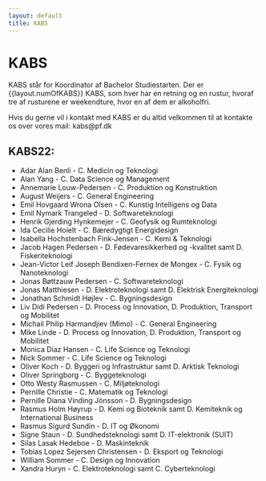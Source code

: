 ```yaml
---
layout: default
title: KABS
---
```


<h1>KABS</h1>

<p>KABS står for Koordinator af Bachelor Studiestarten. Der er {{layout.numOfKABS}} KABS, som hver har en retning og en rustur, hvoraf tre af rusturene er weekendture, hvor en af dem er alkoholfri. </p>
<p>Hvis du gerne vil i kontakt med KABS er du altid velkommen til at kontakte os over vores mail: kabs@pf.dk</p>

<h2>KABS22:</h2>

<ul>

<li>	Adar Alan Benli	-	C. Medicin og Teknologi	</li>
<li>	Alan Yang	-	C. Data Science og Management	</li>
<li>	Annemarie Louw-Pedersen	-	C. Produktion og Konstruktion	</li>
<li>	August Weijers	-	C. General Engineering	</li>
<li>	Emil Hovgaard Wrona Olsen	-	C. Kunstig Intelligens og Data	</li>
<li>	Emil Nymark Trangeled	-	D. Softwareteknologi	</li>
<li>	Henrik Gjerding Hynkemejer	-	C. Geofysik og Rumteknologi	</li>
<li>	Ida Cecilie Hoielt	-	C. Bæredygtigt Energidesign	</li>
<li>	Isabella Hochstenbach Fink-Jensen	-	C. Kemi & Teknologi	</li>
<li>	Jacob Hagen Pedersen	-	D. Fødevaresikkerhed og -kvalitet samt D. Fiskeriteknologi	</li>
<li>	Jean-Victor Leif Joseph Bendixen-Fernex de Mongex	-	C. Fysik og Nanoteknologi	</li>
<li>	Jonas Bøttzauw Pedersen	-	C. Softwareteknologi	</li>
<li>	Jonas Matthiesen	-	D. Elektroteknologi samt D. Elektrisk Energiteknologi	</li>
<li>	Jonathan Schmidt Højlev	-	C. Bygningsdesign	</li>
<li>	Liv Didi Pedersen	-	D. Process og Innovation, D. Produktion, Transport og Mobilitet	</li>
<li>	Michail Philip Harmandjiev (Mimo)	-	C. General Engineering	</li>
<li>	Mike Linde	-	D. Process og Innovation, D. Produktion, Transport og Mobilitet	</li>
<li>	Monica Diaz Hansen	-	C. Life Science og Teknologi	</li>
<li>	Nick Sommer	-	C. Life Science og Teknologi	</li>
<li>	Oliver Koch	-	D. Byggeri og Infrastruktur samt D. Arktisk Teknologi	</li>
<li>	Oliver Springborg	-	C. Byggeteknologi	</li>
<li>	Otto Westy Rasmussen	-	C. Miljøteknologi	</li>
<li>	Pernille Christie	-	C. Matematik og Teknologi	</li>
<li>	Pernille Diana Vinding Jönsson	-	D. Bygningsdesign	</li>
<li>	Rasmus Holm Høyrup	-	D. Kemi og Bioteknik samt D. Kemiteknik og International Business	</li>
<li>	Rasmus Sigurd Sundin	-	D. IT og Økonomi	</li>
<li>	Signe Staun	-	D. Sundhedsteknologi samt D. IT-elektronik (SUIT)	</li>
<li>	Silas Lasak Hedeboe	-	D. Maskinteknik	</li>
<li>	Tobias Lopez Sejersen Christensen	-	D. Eksport og Teknologi	</li>
<li>	William Sommer	-	C. Design og Innovation	</li>
<li>	Xandra Huryn	-	C. Elektroteknologi samt C. Cyberteknologi	</li>


</ul>